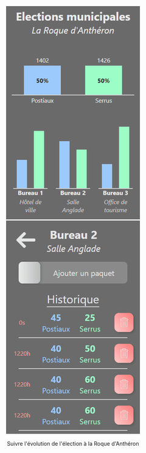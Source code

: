 <p align="center">
  <a href="#"><img src="./docs/RodaElec2.gif" /></a>
  <a href="#"><img src="./docs/RodaElec.gif" /></a>
</p>

<p align="center">
  Suivre l'évolution de l'élection à la Roque d'Anthéron
</p>
<br/>
